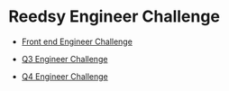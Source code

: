 # Reedsy Engineer Challenge

* [Front end Engineer Challenge](front-end.md)

* [Q3 Engineer Challenge](q3.md)

* [Q4 Engineer Challenge](q4.md)